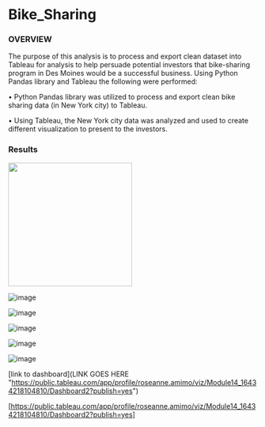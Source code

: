 # Bike_Sharing

### OVERVIEW

The purpose of this analysis is to process and export clean dataset into Tableau for analysis to help persuade potential investors that bike-sharing program in Des Moines would be a successful business. Using Python Pandas library and Tableau the following were performed:

•	Python Pandas library was utilized to process and export clean bike sharing data (in New York city) to Tableau.

•	Using Tableau, the New York city data was analyzed and used to create different visualization to present to the investors.


### Results

<img src="https://user-images.githubusercontent.com/89875689/151663430-2ba9c30b-0fdc-4440-a90e-b967778a023c.png" width="250" height="250" />
          

![image](https://user-images.githubusercontent.com/89875689/151663430-2ba9c30b-0fdc-4440-a90e-b967778a023c.png)


![image](https://user-images.githubusercontent.com/89875689/151663450-57c6f469-ba48-4392-a8c7-83ff726d4c74.png)


![image](https://user-images.githubusercontent.com/89875689/151663492-09ebec51-84d8-4354-b6db-c2b38f3b2e7d.png)


![image](https://user-images.githubusercontent.com/89875689/151663513-e4c7ca2a-b025-4b28-b0c5-5ff3e172288d.png)


![image](https://user-images.githubusercontent.com/89875689/151663523-0b8c5436-cef6-4ae5-a60b-ae71e9042c59.png)




















[link to dashboard](LINK GOES HERE "https://public.tableau.com/app/profile/roseanne.amimo/viz/Module14_16434218104810/Dashboard2?publish=yes")


[https://public.tableau.com/app/profile/roseanne.amimo/viz/Module14_16434218104810/Dashboard2?publish=yes]
